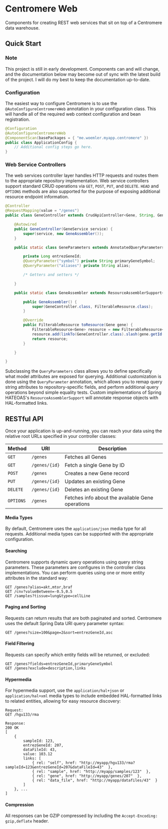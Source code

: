 # Centromere Web

Components for creating REST web services that sit on top of a Centromere data warehouse.  

## Quick Start

### Note

This project is still in early development.  Components can and will change, and the documentation below may become out of sync with the latest build of the project.  I will do my best to keep the documentation up-to-date.

### Configuration

The easiest way to configure Centromere is to use the `@AutoConfigureCentromereWeb` annotation in your configuration class.  This will handle all of the required web context configuration and bean registration.

```java
@Configuration
@AutoConfigureCentromereWeb
@ComponentScan(basePackages = { "me.woemler.myapp.centromere" })
public class ApplicationConfig {
	// Additional config steps go here.
}
```

### Web Service Controllers

The web services controller layer handles HTTP requests and routes them to the appropriate repository implementation.  Web service controllers support standard CRUD operations via `GET`, `POST`, `PUT`, and `DELETE`. `HEAD` and `OPTIONS` methods are also supported for the purpose of exposing additional resource endpoint information.

```java
@Controller
@RequestMapping(value = "/genes")
public class GeneController extends CrudApiController<Gene, String, GeneParameters> {

	@Autowired
	public GeneController(GeneService service) {
		super(service, new GeneAssembler());
	}

	public static class GeneParameters extends AnnotatedQueryParameters {

		private Long entrezGeneId;
		@QueryParameter("symbol") private String primaryGeneSymbol;
		@QueryParameter("aliases") private String alias;

		/* Getters and setters */

	}

	public static class GeneAssembler extends ResourceAssemblerSupport<Gene, FilterableResource> {

		public GeneAssembler() {
    		super(GeneController.class, FilterableResource.class);
    	}

    	@Override
		public FilterableResource toResource(Gene gene) {
    		FilterableResource<Gene> resource = new FilterableResource<Gene>(gene);
    		resource.add(linkTo(GeneController.class).slash(gene.getId()).withSelfRel());
    		return resource;
    	}

    }

}
```

Subclassing the `QueryParameters` class allows you to define specifically what model attributes are exposed for querying.  Additional customization is done using the `QueryParameter` annotation, which allows you to remap query string attributes to repository-specific fields, and perform additional query operations beyond simple equality tests. Custom implementations of Spring HATEOAS's `ResourceAssemblerSupport` will annotate response objects with HAL-formatted links.

## RESTful API

Once your application is up-and-running, you can reach your data using the relative root URLs specified in your controller classes:

Method | URI | Description
-------|-----|------------
`GET` | `/genes` | Fetches all Genes
`GET` | `/genes/{id}` | Fetch a single Gene by ID
`POST` | `/genes` | Creates a new Gene record
`PUT` | `/genes/{id}` | Updates an existing Gene
`DELETE` | `/genes/{id}` | Deletes an existing Gene
`OPTIONS` | `/genes` | Fetches info about the available Gene operations

#### Media Types

By default, Centromere uses the `application/json` media type for all requests.  Additional media types can be supported with the appropriate configuration.

#### Searching

Centromere supports dynamic query operations using query string parameters.  These parameters are configures in the controller class implementations. You can perform queries using one or more entity attributes in the standard way:

```
GET /genes?alias=akt,mtor,braf
GET /cnv?valueBetween=-0.5,0.5
GET /samples?tissue=lung&type=cellLine
```

#### Paging and Sorting

Requests can return results that are both paginated and sorted.  Centromere uses the default Spring Data URI query parameter syntax:

```
GET /genes?size=100&page=2&sort=entrezGeneId,asc
```

#### Field Filtering

Requests can specify which entity fields will be returned, or excluded:

```
GET /genes?fields=entrezGeneId,primaryGeneSymbol
GET /genes?exclude=description,links
```

#### Hypermedia

For hypermedia support, use the `application/hal+json` or `application/hal+xml` media types to include embedded HAL-formatted links to related entities, allowing for easy resource discovery:

```
Request:
GET /hgu133/rma

Response:
200 OK
[
	{
		sampleId: 123,
		entrezGeneId: 207,
		dataFileId: 43,
		value: 103.12
		links: [
			{ rel: "self", href: "http://myapp/hgu133/rma?sampleId=123&entrezGeneId=207&dataFileId=43"  },
			{ rel: "sample", href: "http://myapp/samples/123"  },
			{ rel: "gene", href: "http://myapp/genes/207"  },
			{ rel: "data_file", href: "http://myapp/datafiles/43"  }
		]
	}, ...
]
```

#### Compression

All responses can be GZIP compressed by including the `Accept-Encoding: gzip,deflate` header.

